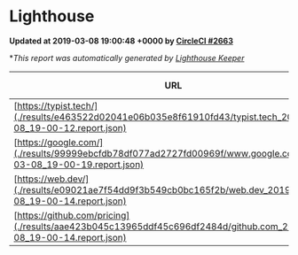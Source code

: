 
# Lighthouse

**Updated at 2019-03-08 19:00:48 +0000 by [CircleCI #2663](https://circleci.com/gh/ItinerisLtd/lighthouse-keeper-example/2663)**

**This report was automatically generated by [Lighthouse Keeper](https://github.com/itinerisltd/lighthouse-keeper)*

| URL | Performance | Accessibility | Best Practices | SEO | PWA | Updated At |
| --- | --- | --- | --- | --- | --- | --- |
| [https://typist.tech/](./results/e463522d02041e06b035e8f61910fd43/typist.tech_2019-03-08_19-00-12.report.json) | 1 |  |  |  |  | 2019-03-08T19:00:12.221Z |
| [https://google.com/](./results/99999ebcfdb78df077ad2727fd00969f/www.google.com_2019-03-08_19-00-19.report.json) | 0.89 | 0.71 | 0.93 | 0.82 | 0.58 | 2019-03-08T19:00:19.068Z |
| [https://web.dev/](./results/e09021ae7f54dd9f3b549cb0bc165f2b/web.dev_2019-03-08_19-00-14.report.json) | 0.96 | 0.93 | 1 | 0.87 | 1 | 2019-03-08T19:00:14.382Z |
| [https://github.com/pricing](./results/aae423b045c13965ddf45c696df2484d/github.com_2019-03-08_19-00-14.report.json) | 0.79 | 0.89 | 0.93 | 0.91 | 0.58 | 2019-03-08T19:00:14.054Z |
